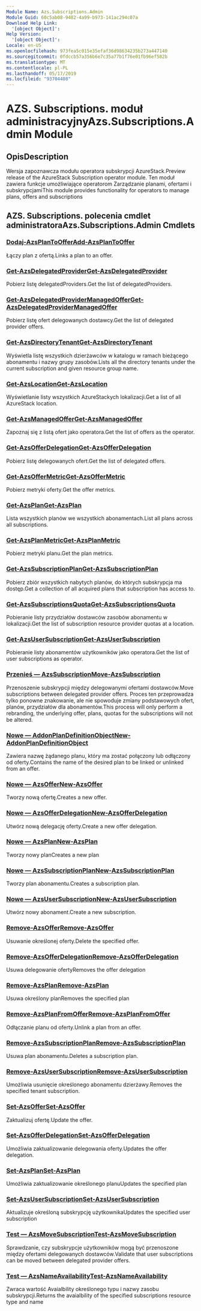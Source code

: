 ```yaml
---
Module Name: Azs.Subscriptions.Admin
Module Guid: 60c5ab08-9482-4a99-b973-141ac294c07a
Download Help Link:
  '[object Object]': 
Help Version:
  '[object Object]': 
Locale: en-US
ms.openlocfilehash: 973fea5c015e35efaf36d98634235b273a447140
ms.sourcegitcommit: 0fdccb57a356b6e7c35a77b1f76e01fb96ef582b
ms.translationtype: MT
ms.contentlocale: pl-PL
ms.lasthandoff: 05/17/2019
ms.locfileid: "93704408"
---
```

# <span data-ttu-id="609f5-101">AZS. Subscriptions. moduł administracyjny</span><span class="sxs-lookup"><span data-stu-id="609f5-101">Azs.Subscriptions.Admin Module</span></span>
## <span data-ttu-id="609f5-102">Opis</span><span class="sxs-lookup"><span data-stu-id="609f5-102">Description</span></span>
<span data-ttu-id="609f5-103">Wersja zapoznawcza modułu operatora subskrypcji AzureStack.</span><span class="sxs-lookup"><span data-stu-id="609f5-103">Preview release of the AzureStack Subscription operator module.</span></span>  <span data-ttu-id="609f5-104">Ten moduł zawiera funkcje umożliwiające operatorom Zarządzanie planami, ofertami i subskrypcjami</span><span class="sxs-lookup"><span data-stu-id="609f5-104">This module provides functionality for operators to manage plans, offers and subscriptions</span></span>

## <span data-ttu-id="609f5-105">AZS. Subscriptions. polecenia cmdlet administratora</span><span class="sxs-lookup"><span data-stu-id="609f5-105">Azs.Subscriptions.Admin Cmdlets</span></span>
### [<span data-ttu-id="609f5-106">Dodaj-AzsPlanToOffer</span><span class="sxs-lookup"><span data-stu-id="609f5-106">Add-AzsPlanToOffer</span></span>](Add-AzsPlanToOffer.md)
<span data-ttu-id="609f5-107">Łączy plan z ofertą.</span><span class="sxs-lookup"><span data-stu-id="609f5-107">Links a plan to an offer.</span></span>

### [<span data-ttu-id="609f5-108">Get-AzsDelegatedProvider</span><span class="sxs-lookup"><span data-stu-id="609f5-108">Get-AzsDelegatedProvider</span></span>](Get-AzsDelegatedProvider.md)
<span data-ttu-id="609f5-109">Pobierz listę delegatedProviders.</span><span class="sxs-lookup"><span data-stu-id="609f5-109">Get the list of delegatedProviders.</span></span>

### [<span data-ttu-id="609f5-110">Get-AzsDelegatedProviderManagedOffer</span><span class="sxs-lookup"><span data-stu-id="609f5-110">Get-AzsDelegatedProviderManagedOffer</span></span>](Get-AzsDelegatedProviderManagedOffer.md)
<span data-ttu-id="609f5-111">Pobierz listę ofert delegowanych dostawcy.</span><span class="sxs-lookup"><span data-stu-id="609f5-111">Get the list of delegated provider offers.</span></span>

### [<span data-ttu-id="609f5-112">Get-AzsDirectoryTenant</span><span class="sxs-lookup"><span data-stu-id="609f5-112">Get-AzsDirectoryTenant</span></span>](Get-AzsDirectoryTenant.md)
<span data-ttu-id="609f5-113">Wyświetla listę wszystkich dzierżawców w katalogu w ramach bieżącego abonamentu i nazwy grupy zasobów.</span><span class="sxs-lookup"><span data-stu-id="609f5-113">Lists all the directory tenants under the current subscription and given resource group name.</span></span>

### [<span data-ttu-id="609f5-114">Get-AzsLocation</span><span class="sxs-lookup"><span data-stu-id="609f5-114">Get-AzsLocation</span></span>](Get-AzsLocation.md)
<span data-ttu-id="609f5-115">Wyświetlanie listy wszystkich AzureStackych lokalizacji.</span><span class="sxs-lookup"><span data-stu-id="609f5-115">Get a list of all AzureStack location.</span></span>

### [<span data-ttu-id="609f5-116">Get-AzsManagedOffer</span><span class="sxs-lookup"><span data-stu-id="609f5-116">Get-AzsManagedOffer</span></span>](Get-AzsManagedOffer.md)
<span data-ttu-id="609f5-117">Zapoznaj się z listą ofert jako operatora.</span><span class="sxs-lookup"><span data-stu-id="609f5-117">Get the list of offers as the operator.</span></span>

### [<span data-ttu-id="609f5-118">Get-AzsOfferDelegation</span><span class="sxs-lookup"><span data-stu-id="609f5-118">Get-AzsOfferDelegation</span></span>](Get-AzsOfferDelegation.md)
<span data-ttu-id="609f5-119">Pobierz listę delegowanych ofert.</span><span class="sxs-lookup"><span data-stu-id="609f5-119">Get the list of delegated offers.</span></span>

### [<span data-ttu-id="609f5-120">Get-AzsOfferMetric</span><span class="sxs-lookup"><span data-stu-id="609f5-120">Get-AzsOfferMetric</span></span>](Get-AzsOfferMetric.md)
<span data-ttu-id="609f5-121">Pobierz metryki oferty.</span><span class="sxs-lookup"><span data-stu-id="609f5-121">Get the offer metrics.</span></span>

### [<span data-ttu-id="609f5-122">Get-AzsPlan</span><span class="sxs-lookup"><span data-stu-id="609f5-122">Get-AzsPlan</span></span>](Get-AzsPlan.md)
<span data-ttu-id="609f5-123">Lista wszystkich planów we wszystkich abonamentach.</span><span class="sxs-lookup"><span data-stu-id="609f5-123">List all plans across all subscriptions.</span></span>

### [<span data-ttu-id="609f5-124">Get-AzsPlanMetric</span><span class="sxs-lookup"><span data-stu-id="609f5-124">Get-AzsPlanMetric</span></span>](Get-AzsPlanMetric.md)
<span data-ttu-id="609f5-125">Pobierz metryki planu.</span><span class="sxs-lookup"><span data-stu-id="609f5-125">Get the plan metrics.</span></span>

### [<span data-ttu-id="609f5-126">Get-AzsSubscriptionPlan</span><span class="sxs-lookup"><span data-stu-id="609f5-126">Get-AzsSubscriptionPlan</span></span>](Get-AzsSubscriptionPlan.md)
<span data-ttu-id="609f5-127">Pobierz zbiór wszystkich nabytych planów, do których subskrypcja ma dostęp.</span><span class="sxs-lookup"><span data-stu-id="609f5-127">Get a collection of all acquired plans that subscription has access to.</span></span>

### [<span data-ttu-id="609f5-128">Get-AzsSubscriptionsQuota</span><span class="sxs-lookup"><span data-stu-id="609f5-128">Get-AzsSubscriptionsQuota</span></span>](Get-AzsSubscriptionsQuota.md)
<span data-ttu-id="609f5-129">Pobieranie listy przydziałów dostawców zasobów abonamentu w lokalizacji.</span><span class="sxs-lookup"><span data-stu-id="609f5-129">Get the list of subscription resource provider quotas at a location.</span></span>

### [<span data-ttu-id="609f5-130">Get-AzsUserSubscription</span><span class="sxs-lookup"><span data-stu-id="609f5-130">Get-AzsUserSubscription</span></span>](Get-AzsUserSubscription.md)
<span data-ttu-id="609f5-131">Pobieranie listy abonamentów użytkowników jako operatora.</span><span class="sxs-lookup"><span data-stu-id="609f5-131">Get the list of user subscriptions as operator.</span></span>

### [<span data-ttu-id="609f5-132">Przenieś — AzsSubscription</span><span class="sxs-lookup"><span data-stu-id="609f5-132">Move-AzsSubscription</span></span>](Move-AzsSubscription.md)
<span data-ttu-id="609f5-133">Przenoszenie subskrypcji między delegowanymi ofertami dostawców.</span><span class="sxs-lookup"><span data-stu-id="609f5-133">Move subscriptions between delegated provider offers.</span></span>
<span data-ttu-id="609f5-134">Proces ten przeprowadza tylko ponowne znakowanie, ale nie spowoduje zmiany podstawowych ofert, planów, przydziałów dla abonamentów.</span><span class="sxs-lookup"><span data-stu-id="609f5-134">This process will only perform a rebranding, the underlying offer, plans, quotas for the subscriptions will not be altered.</span></span>

### [<span data-ttu-id="609f5-135">Nowe — AddonPlanDefinitionObject</span><span class="sxs-lookup"><span data-stu-id="609f5-135">New-AddonPlanDefinitionObject</span></span>](New-AddonPlanDefinitionObject.md)
<span data-ttu-id="609f5-136">Zawiera nazwę żądanego planu, który ma zostać połączony lub odłączony od oferty.</span><span class="sxs-lookup"><span data-stu-id="609f5-136">Contains the name of the desired plan to be linked or unlinked from an offer.</span></span>

### [<span data-ttu-id="609f5-137">Nowe — AzsOffer</span><span class="sxs-lookup"><span data-stu-id="609f5-137">New-AzsOffer</span></span>](New-AzsOffer.md)
<span data-ttu-id="609f5-138">Tworzy nową ofertę.</span><span class="sxs-lookup"><span data-stu-id="609f5-138">Creates a new offer.</span></span>

### [<span data-ttu-id="609f5-139">Nowe — AzsOfferDelegation</span><span class="sxs-lookup"><span data-stu-id="609f5-139">New-AzsOfferDelegation</span></span>](New-AzsOfferDelegation.md)
<span data-ttu-id="609f5-140">Utwórz nową delegację oferty.</span><span class="sxs-lookup"><span data-stu-id="609f5-140">Create a new offer delegation.</span></span>

### [<span data-ttu-id="609f5-141">Nowe — AzsPlan</span><span class="sxs-lookup"><span data-stu-id="609f5-141">New-AzsPlan</span></span>](New-AzsPlan.md)
<span data-ttu-id="609f5-142">Tworzy nowy plan</span><span class="sxs-lookup"><span data-stu-id="609f5-142">Creates a new plan</span></span>

### [<span data-ttu-id="609f5-143">Nowe — AzsSubscriptionPlan</span><span class="sxs-lookup"><span data-stu-id="609f5-143">New-AzsSubscriptionPlan</span></span>](New-AzsSubscriptionPlan.md)
<span data-ttu-id="609f5-144">Tworzy plan abonamentu.</span><span class="sxs-lookup"><span data-stu-id="609f5-144">Creates a subscription plan.</span></span>

### [<span data-ttu-id="609f5-145">Nowe — AzsUserSubscription</span><span class="sxs-lookup"><span data-stu-id="609f5-145">New-AzsUserSubscription</span></span>](New-AzsUserSubscription.md)
<span data-ttu-id="609f5-146">Utwórz nowy abonament.</span><span class="sxs-lookup"><span data-stu-id="609f5-146">Create a new subscription.</span></span>

### [<span data-ttu-id="609f5-147">Remove-AzsOffer</span><span class="sxs-lookup"><span data-stu-id="609f5-147">Remove-AzsOffer</span></span>](Remove-AzsOffer.md)
<span data-ttu-id="609f5-148">Usuwanie określonej oferty.</span><span class="sxs-lookup"><span data-stu-id="609f5-148">Delete the specified offer.</span></span>

### [<span data-ttu-id="609f5-149">Remove-AzsOfferDelegation</span><span class="sxs-lookup"><span data-stu-id="609f5-149">Remove-AzsOfferDelegation</span></span>](Remove-AzsOfferDelegation.md)
<span data-ttu-id="609f5-150">Usuwa delegowanie oferty</span><span class="sxs-lookup"><span data-stu-id="609f5-150">Removes the offer delegation</span></span>

### [<span data-ttu-id="609f5-151">Remove-AzsPlan</span><span class="sxs-lookup"><span data-stu-id="609f5-151">Remove-AzsPlan</span></span>](Remove-AzsPlan.md)
<span data-ttu-id="609f5-152">Usuwa określony plan</span><span class="sxs-lookup"><span data-stu-id="609f5-152">Removes the specified plan</span></span>

### [<span data-ttu-id="609f5-153">Remove-AzsPlanFromOffer</span><span class="sxs-lookup"><span data-stu-id="609f5-153">Remove-AzsPlanFromOffer</span></span>](Remove-AzsPlanFromOffer.md)
<span data-ttu-id="609f5-154">Odłączanie planu od oferty.</span><span class="sxs-lookup"><span data-stu-id="609f5-154">Unlink a plan from an offer.</span></span>

### [<span data-ttu-id="609f5-155">Remove-AzsSubscriptionPlan</span><span class="sxs-lookup"><span data-stu-id="609f5-155">Remove-AzsSubscriptionPlan</span></span>](Remove-AzsSubscriptionPlan.md)
<span data-ttu-id="609f5-156">Usuwa plan abonamentu.</span><span class="sxs-lookup"><span data-stu-id="609f5-156">Deletes a subscription plan.</span></span>

### [<span data-ttu-id="609f5-157">Remove-AzsUserSubscription</span><span class="sxs-lookup"><span data-stu-id="609f5-157">Remove-AzsUserSubscription</span></span>](Remove-AzsUserSubscription.md)
<span data-ttu-id="609f5-158">Umożliwia usunięcie określonego abonamentu dzierżawy.</span><span class="sxs-lookup"><span data-stu-id="609f5-158">Removes the specified tenant subscription.</span></span>

### [<span data-ttu-id="609f5-159">Set-AzsOffer</span><span class="sxs-lookup"><span data-stu-id="609f5-159">Set-AzsOffer</span></span>](Set-AzsOffer.md)
<span data-ttu-id="609f5-160">Zaktualizuj ofertę.</span><span class="sxs-lookup"><span data-stu-id="609f5-160">Update the offer.</span></span>

### [<span data-ttu-id="609f5-161">Set-AzsOfferDelegation</span><span class="sxs-lookup"><span data-stu-id="609f5-161">Set-AzsOfferDelegation</span></span>](Set-AzsOfferDelegation.md)
<span data-ttu-id="609f5-162">Umożliwia zaktualizowanie delegowania oferty.</span><span class="sxs-lookup"><span data-stu-id="609f5-162">Updates the offer delegation.</span></span>

### [<span data-ttu-id="609f5-163">Set-AzsPlan</span><span class="sxs-lookup"><span data-stu-id="609f5-163">Set-AzsPlan</span></span>](Set-AzsPlan.md)
<span data-ttu-id="609f5-164">Umożliwia zaktualizowanie określonego planu</span><span class="sxs-lookup"><span data-stu-id="609f5-164">Updates the specified plan</span></span>

### [<span data-ttu-id="609f5-165">Set-AzsUserSubscription</span><span class="sxs-lookup"><span data-stu-id="609f5-165">Set-AzsUserSubscription</span></span>](Set-AzsUserSubscription.md)
<span data-ttu-id="609f5-166">Aktualizuje określoną subskrypcję użytkownika</span><span class="sxs-lookup"><span data-stu-id="609f5-166">Updates the specified user subscription</span></span>

### [<span data-ttu-id="609f5-167">Test — AzsMoveSubscription</span><span class="sxs-lookup"><span data-stu-id="609f5-167">Test-AzsMoveSubscription</span></span>](Test-AzsMoveSubscription.md)
<span data-ttu-id="609f5-168">Sprawdzanie, czy subskrypcje użytkowników mogą być przenoszone między ofertami delegowanych dostawców.</span><span class="sxs-lookup"><span data-stu-id="609f5-168">Validate that user subscriptions can be moved between delegated provider offers.</span></span>

### [<span data-ttu-id="609f5-169">Test — AzsNameAvailability</span><span class="sxs-lookup"><span data-stu-id="609f5-169">Test-AzsNameAvailability</span></span>](Test-AzsNameAvailability.md)
<span data-ttu-id="609f5-170">Zwraca wartość Avaialbility określonego typu i nazwy zasobu subskrypcji.</span><span class="sxs-lookup"><span data-stu-id="609f5-170">Returns the avaialbility of the specified subscriptions resource type and name</span></span>

